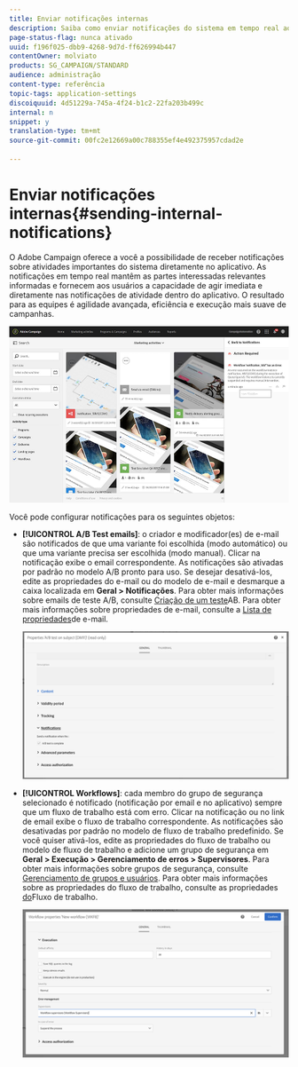 ```yaml
---
title: Enviar notificações internas
description: Saiba como enviar notificações do sistema em tempo real aos usuários do Adobe Campaign.
page-status-flag: nunca ativado
uuid: f196f025-dbb9-4268-9d7d-ff626994b447
contentOwner: molviato
products: SG_CAMPAIGN/STANDARD
audience: administração
content-type: referência
topic-tags: application-settings
discoiquuid: 4d51229a-745a-4f24-b1c2-22fa203b499c
internal: n
snippet: y
translation-type: tm+mt
source-git-commit: 00fc2e12669a00c788355ef4e492375957cdad2e

---
```



# Enviar notificações internas{#sending-internal-notifications}

O Adobe Campaign oferece a você a possibilidade de receber notificações sobre atividades importantes do sistema diretamente no aplicativo.  As notificações em tempo real mantêm as partes interessadas relevantes informadas e fornecem aos usuários a capacidade de agir imediata e diretamente nas notificações de atividade dentro do aplicativo. O resultado para as equipes é agilidade avançada, eficiência e execução mais suave de campanhas.

![](assets/pulse_3.png)

Você pode configurar notificações para os seguintes objetos:

* **[!UICONTROL A/B Test emails]**: o criador e modificador(es) de e-mail são notificados de que uma variante foi escolhida (modo automático) ou que uma variante precisa ser escolhida (modo manual). Clicar na notificação exibe o email correspondente. As notificações são ativadas por padrão no modelo A/B pronto para uso. Se desejar desativá-los, edite as propriedades do e-mail ou do modelo de e-mail e desmarque a caixa localizada em **Geral &gt; Notificações**. Para obter mais informações sobre emails de teste A/B, consulte [Criação de um teste](../../channels/using/designing-an-a-b-test-email.md)AB. Para obter mais informações sobre propriedades de e-mail, consulte a [Lista de propriedades](../../administration/using/configuring-email-channel.md#list-of-email-properties)de e-mail.

   ![](assets/pulse_2.png)

* **[!UICONTROL Workflows]**: cada membro do grupo de segurança selecionado é notificado (notificação por email e no aplicativo) sempre que um fluxo de trabalho está com erro. Clicar na notificação ou no link de email exibe o fluxo de trabalho correspondente. As notificações são desativadas por padrão no modelo de fluxo de trabalho predefinido. Se você quiser ativá-los, edite as propriedades do fluxo de trabalho ou modelo de fluxo de trabalho e adicione um grupo de segurança em **Geral &gt; Execução &gt; Gerenciamento de erros &gt; Supervisores**. Para obter mais informações sobre grupos de segurança, consulte [Gerenciamento de grupos e usuários](../../administration/using/managing-groups-and-users.md). Para obter mais informações sobre as propriedades do fluxo de trabalho, consulte as propriedades [do](../../automating/using/executing-a-workflow.md#workflow-properties)Fluxo de trabalho.

   ![](assets/pulse_1.png)

